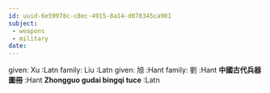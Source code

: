 ```yaml
---
id: uuid-6e59978c-c8ec-4915-8a14-d078345ca901
subject: 
 - weapons
 - military
date: 
---
```


given: Xu :Latn
family: Liu :Latn
given: 旭 :Hant
family: 劉 :Hant
**中國古代兵器圖冊** :Hant
**Zhongguo gudai bingqi tuce** :Latn